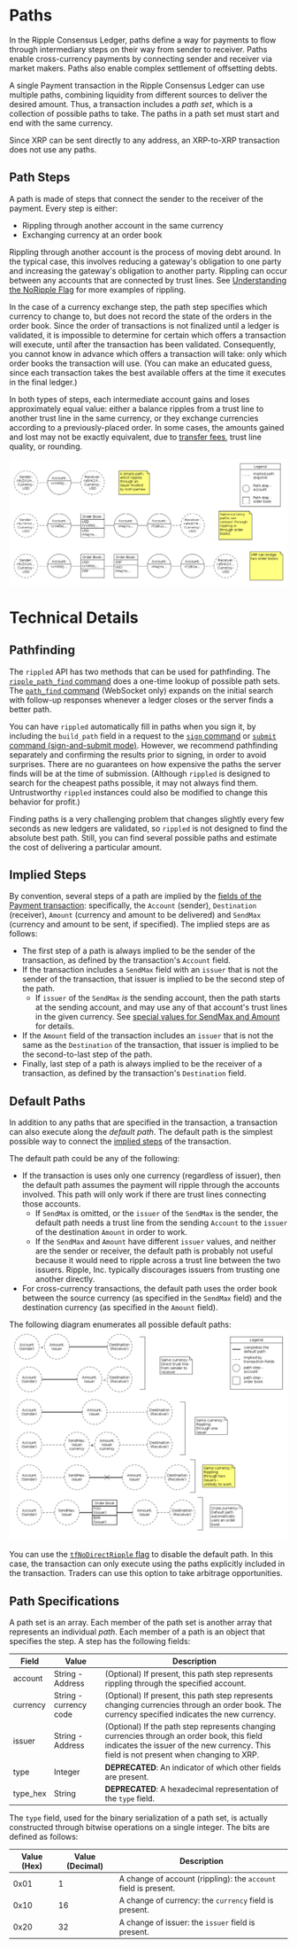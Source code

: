 # Paths #

In the Ripple Consensus Ledger, paths define a way for payments to flow through intermediary steps on their way from sender to receiver. Paths enable cross-currency payments by connecting sender and receiver via market makers. Paths also enable complex settlement of offsetting debts.

A single Payment transaction in the Ripple Consensus Ledger can use multiple paths, combining liquidity from different sources to deliver the desired amount. Thus, a transaction includes a _path set_, which is a collection of possible paths to take. The paths in a path set must start and end with the same currency.

Since XRP can be sent directly to any address, an XRP-to-XRP transaction does not use any paths.

## Path Steps ##

A path is made of steps that connect the sender to the receiver of the payment. Every step is either:

* Rippling through another account in the same currency
* Exchanging currency at an order book

Rippling through another account is the process of moving debt around. In the typical case, this involves reducing a gateway's obligation to one party and increasing the gateway's obligation to another party. Rippling can occur between any accounts that are connected by trust lines. See [Understanding the NoRipple Flag](https://ripple.com/knowledge_center/understanding-the-noripple-flag/) for more examples of rippling.

In the case of a currency exchange step, the path step specifies which currency to change to, but does not record the state of the orders in the order book. Since the order of transactions is not finalized until a ledger is validated, it is impossible to determine for certain which offers a transaction will execute, until after the transaction has been validated. Consequently, you cannot know in advance which offers a transaction will take: only which order books the transaction will use. (You can make an educated guess, since each transaction takes the best available offers at the time it executes in the final ledger.)

In both types of steps, each intermediate account gains and loses approximately equal value: either a balance ripples from a trust line to another trust line in the same currency, or they exchange currencies according to a previously-placed order. In some cases, the amounts gained and lost may not be exactly equivalent, due to [transfer fees](https://ripple.com/knowledge_center/transfer-fees/), trust line quality, or rounding.

[![Diagram of three example paths](img/paths-examples.png)](img/paths-examples.png)



# Technical Details #

## Pathfinding ##

The `rippled` API has two methods that can be used for pathfinding. The [`ripple_path_find` command](rippled-apis.html#ripple-path-find) does a one-time lookup of possible path sets. The [`path_find` command](rippled-apis.html#path-find) (WebSocket only) expands on the initial search with follow-up responses whenever a ledger closes or the server finds a better path.

You can have `rippled` automatically fill in paths when you sign it, by including the `build_path` field in a request to the [`sign` command](rippled-apis.html#sign) or [`submit` command (sign-and-submit mode)](rippled-apis.html#sign-and-submit-mode). However, we recommend pathfinding separately and confirming the results prior to signing, in order to avoid surprises. There are no guarantees on how expensive the paths the server finds will be at the time of submission. (Although `rippled` is designed to search for the cheapest paths possible, it may not always find them. Untrustworthy `rippled` instances could also be modified to change this behavior for profit.)

Finding paths is a very challenging problem that changes slightly every few seconds as new ledgers are validated, so `rippled` is not designed to find the absolute best path. Still, you can find several possible paths and estimate the cost of delivering a particular amount.


## Implied Steps ##

By convention, several steps of a path are implied by the [fields of the Payment transaction](transactions.html#payment): specifically, the `Account` (sender), `Destination` (receiver), `Amount` (currency and amount to be delivered) and `SendMax` (currency and amount to be sent, if specified). The implied steps are as follows:

* The first step of a path is always implied to be the sender of the transaction, as defined by the transaction's `Account` field.
* If the transaction includes a `SendMax` field with an `issuer` that is not the sender of the transaction, that issuer is implied to be the second step of the path.
    * If `issuer` of the `SendMax` _is_ the sending account, then the path starts at the sending account, and may use any of that account's trust lines in the given currency. See [special values for SendMax and Amount](transactions.html#special-issuer-values-for-sendmax-and-amount) for details.
* If the `Amount` field of the transaction includes an `issuer` that is not the same as the `Destination` of the transaction, that issuer is implied to be the second-to-last step of the path.
* Finally, last step of a path is always implied to be the receiver of a transaction, as defined by the transaction's `Destination` field.


## Default Paths ##

In addition to any paths that are specified in the transaction, a transaction can also execute along the _default path_. The default path is the simplest possible way to connect the [implied steps](#implied-steps) of the transaction.

The default path could be any of the following:

* If the transaction is uses only one currency (regardless of issuer), then the default path assumes the payment will ripple through the accounts involved. This path will only work if there are trust lines connecting those accounts.
    * If `SendMax` is omitted, or the `issuer` of the `SendMax` is the sender, the default path needs a trust line from the sending `Account` to the `issuer` of the destination `Amount` in order to work.
    * If the `SendMax` and `Amount` have different `issuer` values, and neither are the sender or receiver, the default path is probably not useful because it would need to ripple across a trust line between the two issuers. Ripple, Inc. typically discourages issuers from trusting one another directly.
* For cross-currency transactions, the default path uses the order book between the source currency (as specified in the `SendMax` field) and the destination currency (as specified in the `Amount` field).

The following diagram enumerates all possible default paths:
[![Diagram of default paths](img/paths-default_paths.png)](img/paths-default_paths.png)

You can use the [`tfNoDirectRipple` flag](transactions.html#payment-flags) to disable the default path. In this case, the transaction can only execute using the paths explicitly included in the transaction. Traders can use this option to take arbitrage opportunities.


## Path Specifications ##

A path set is an array. Each member of the path set is another array that represents an individual _path_. Each member of a path is an object that specifies the step. A step has the following fields:

| Field | Value | Description |
|-------|-------|-------------|
| account | String - Address | (Optional) If present, this path step represents rippling through the specified account. |
| currency | String - currency code | (Optional) If present, this path step represents changing currencies through an order book. The currency specified indicates the new currency. |
| issuer | String - Address | (Optional) If the path step represents changing currencies through an order book, this field indicates the issuer of the new currency. This field is not present when changing to XRP. |
| type  | Integer | **DEPRECATED**: An indicator of which other fields are present. |
| type_hex | String | **DEPRECATED**: A hexadecimal representation of the `type` field. |

The `type` field, used for the binary serialization of a path set, is actually constructed through bitwise operations on a single integer. The bits are defined as follows:

| Value (Hex) | Value (Decimal) | Description |
|-------------|-----------------|-------------|
| 0x01        | 1               | A change of account (rippling): the `account` field is present. |
| 0x10        | 16              | A change of currency: the `currency` field is present. |
| 0x20        | 32              | A change of issuer: the `issuer` field is present. |





